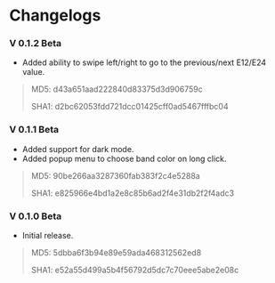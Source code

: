 # Changelogs

### V 0.1.2 Beta
- Added ability to swipe left/right to go to the previous/next E12/E24 value.

>MD5: d43a651aad222840d83375d3d906759c
>
>SHA1: d2bc62053fdd721dcc01425cff0ad5467fffbc04


### V 0.1.1 Beta
- Added support for dark mode.
- Added popup menu to choose band color on long click.

>MD5: 90be266aa3287360fab383f2c4e5288a
>
>SHA1: e825966e4bd1a2e8c85b6ad2f4e31db2f2f4adc3


### V 0.1.0 Beta
- Initial release.

>MD5: 5dbba6f3b94e89e59ada468312562ed8
>
>SHA1: e52a55d499a5b4f56792d5dc7c70eee5abe2e08c

